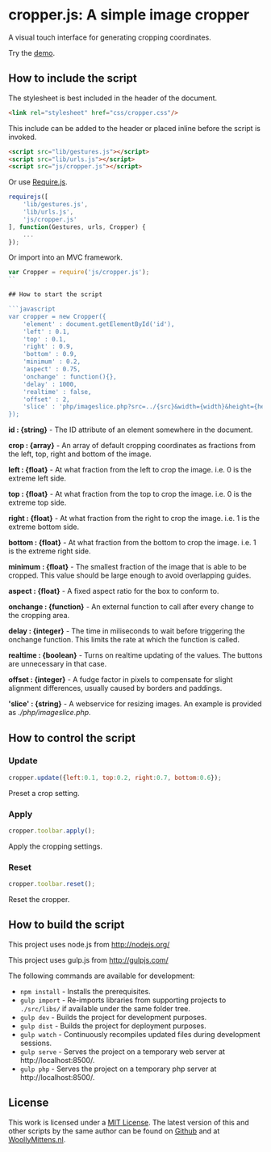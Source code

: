 # cropper.js: A simple image cropper

A visual touch interface for generating cropping coordinates.

Try the <a href="http://www.woollymittens.nl/default.php?url=useful-cropper">demo</a>.

## How to include the script

The stylesheet is best included in the header of the document.

```html
<link rel="stylesheet" href="css/cropper.css"/>
```

This include can be added to the header or placed inline before the script is invoked.

```html
<script src="lib/gestures.js"></script>
<script src="lib/urls.js"></script>
<script src="js/cropper.js"></script>
```

Or use [Require.js](https://requirejs.org/).

```js
requirejs([
	'lib/gestures.js',
	'lib/urls.js',
	'js/cropper.js'
], function(Gestures, urls, Cropper) {
	...
});
```

Or import into an MVC framework.

```js
var Cropper = require('js/cropper.js');
``

## How to start the script

```javascript
var cropper = new Cropper({
	'element' : document.getElementById('id'),
	'left' : 0.1,
	'top' : 0.1,
	'right' : 0.9,
	'bottom' : 0.9,
	'minimum' : 0.2,
	'aspect' : 0.75,
	'onchange' : function(){},
	'delay' : 1000,
	'realtime' : false,
	'offset' : 2,
	'slice' : 'php/imageslice.php?src=../{src}&width={width}&height={height}&left={left}&top={top}&right={right}&bottom={bottom}'
});
```

**id : {string}** - The ID attribute of an element somewhere in the document.

**crop : {array}** - An array of default cropping coordinates as fractions from the left, top, right and bottom of the image.

**left : {float}** - At what fraction from the left to crop the image. i.e. 0 is the extreme left side.

**top : {float}** - At what fraction from the top to crop the image. i.e. 0 is the extreme top side.

**right : {float}** - At what fraction from the right to crop the image. i.e. 1 is the extreme bottom side.

**bottom : {float}** - At what fraction from the bottom to crop the image. i.e. 1 is the extreme right side.

**minimum : {float}** - The smallest fraction of the image that is able to be cropped. This value should be large enough to avoid overlapping guides.

**aspect : {float}** - A fixed aspect ratio for the box to conform to.

**onchange : {function}** - An external function to call after every change to the cropping area.

**delay : {integer}** - The time in miliseconds to wait before triggering the onchange function. This limits the rate at which the function is called.

**realtime : {boolean}** - Turns on realtime updating of the values. The buttons are unnecessary in that case.

**offset : {integer}** - A fudge factor in pixels to compensate for slight alignment differences, usually caused by borders and paddings.

**'slice' : {string}** - A webservice for resizing images. An example is provided as *./php/imageslice.php*.

## How to control the script

### Update

```javascript
cropper.update({left:0.1, top:0.2, right:0.7, bottom:0.6});
```

Preset a crop setting.

### Apply

```javascript
cropper.toolbar.apply();
```

Apply the cropping settings.

### Reset

```javascript
cropper.toolbar.reset();
```

Reset the cropper.

## How to build the script

This project uses node.js from http://nodejs.org/

This project uses gulp.js from http://gulpjs.com/

The following commands are available for development:
+ `npm install` - Installs the prerequisites.
+ `gulp import` - Re-imports libraries from supporting projects to `./src/libs/` if available under the same folder tree.
+ `gulp dev` - Builds the project for development purposes.
+ `gulp dist` - Builds the project for deployment purposes.
+ `gulp watch` - Continuously recompiles updated files during development sessions.
+ `gulp serve` - Serves the project on a temporary web server at http://localhost:8500/.
+ `gulp php` - Serves the project on a temporary php server at http://localhost:8500/.

## License

This work is licensed under a [MIT License](https://opensource.org/licenses/MIT). The latest version of this and other scripts by the same author can be found on [Github](https://github.com/WoollyMittens) and at [WoollyMittens.nl](https://www.woollymittens.nl/).
